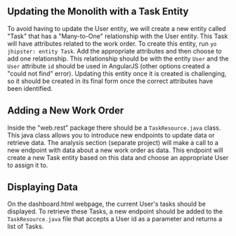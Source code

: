 ## Updating the Monolith with a Task Entity

To avoid having to update the User entity, we will create a new entity called "Task" that has a "Many-to-One" relationship with the User entity. This Task will have attributes related to the work order. To create this entity, run `yo jhipster: entity Task`. Add the appropriate attributes and then choose to add one relationship. This relationship should be with the entity `User` and the `User` attribute `id` should be used in AngularJS (other options created a "could not find" error). Updating this entity once it is created is challenging, so it should be created in its final form once the correct attributes have been identified.

## Adding a New Work Order

Inside the "web.rest" package there should be a `TaskResource.java` class. This java class allows you to introduce new endpoints to update data or retrieve data. The analysis section (separate project) will make a call to a new endpoint with data about a new work order as data. This endpoint will create a new Task entity based on this data and choose an appropriate User to assign it to.

## Displaying Data

On the dashboard.html webpage, the current User's tasks should be displayed. To retrieve these Tasks, a new endpoint should be added to the `TaskResource.java` file that accepts a User id as a parameter and returns a list of Tasks.
